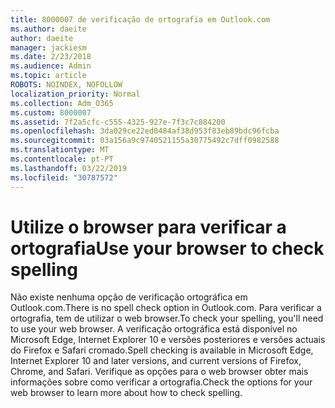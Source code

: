 ```yaml
---
title: 8000007 de verificação de ortografia em Outlook.com
ms.author: daeite
author: daeite
manager: jackiesm
ms.date: 2/23/2018
ms.audience: Admin
ms.topic: article
ROBOTS: NOINDEX, NOFOLLOW
localization_priority: Normal
ms.collection: Adm_O365
ms.custom: 8000007
ms.assetid: 7f2a5cfc-c555-4325-927e-7f3c7c884200
ms.openlocfilehash: 3da029ce22ed0484af38d953f83eb89bdc96fcba
ms.sourcegitcommit: 03a156a9c9740521155a30775492c7dff0982588
ms.translationtype: MT
ms.contentlocale: pt-PT
ms.lasthandoff: 03/22/2019
ms.locfileid: "30787572"
---
```

# <a name="use-your-browser-to-check-spelling"></a><span data-ttu-id="591cc-102">Utilize o browser para verificar a ortografia</span><span class="sxs-lookup"><span data-stu-id="591cc-102">Use your browser to check spelling</span></span>

<span data-ttu-id="591cc-103">Não existe nenhuma opção de verificação ortográfica em Outlook.com.</span><span class="sxs-lookup"><span data-stu-id="591cc-103">There is no spell check option in Outlook.com.</span></span> <span data-ttu-id="591cc-104">Para verificar a ortografia, tem de utilizar o web browser.</span><span class="sxs-lookup"><span data-stu-id="591cc-104">To check your spelling, you'll need to use your web browser.</span></span> <span data-ttu-id="591cc-105">A verificação ortográfica está disponível no Microsoft Edge, Internet Explorer 10 e versões posteriores e versões actuais do Firefox e Safari cromado.</span><span class="sxs-lookup"><span data-stu-id="591cc-105">Spell checking is available in Microsoft Edge, Internet Explorer 10 and later versions, and current versions of Firefox, Chrome, and Safari.</span></span> <span data-ttu-id="591cc-106">Verifique as opções para o web browser obter mais informações sobre como verificar a ortografia.</span><span class="sxs-lookup"><span data-stu-id="591cc-106">Check the options for your web browser to learn more about how to check spelling.</span></span>
  

